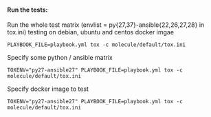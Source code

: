 #### Run the tests:
    
Run the whole test matrix (envlist = py{27,37}-ansible{22,26,27,28} in tox.ini) testing on debian, ubuntu and centos docker imgae

    PLAYBOOK_FILE=playbook.yml tox -c molecule/default/tox.ini

Specify some python / ansible matrix

    TOXENV="py27-ansible27" PLAYBOOK_FILE=playbook.yml tox -c molecule/default/tox.ini

Specify docker image to test

    TOXENV="py27-ansible27" PLAYBOOK_FILE=playbook.yml tox -c molecule/default/tox.ini